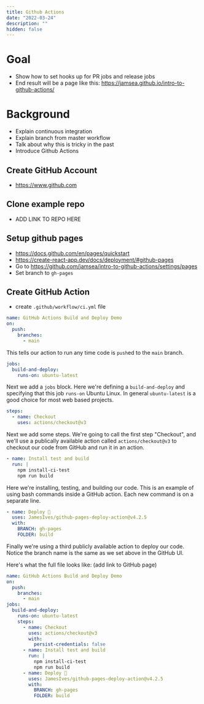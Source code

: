 ```yaml
---
title: Github Actions
date: "2022-03-24"
description: ""
hidden: false
---
```


# Goal

- Show how to set hooks up for PR jobs and release jobs
- End result will be a page like this: https://jamsea.github.io/intro-to-github-actions/

# Background

- Explain continuous integration
- Explain branch from master workflow
- Talk about why this is tricky in the past
- Introduce Github Actions

## Create GitHub Account

- https://www.github.com

## Clone example repo

- ADD LINK TO REPO HERE

## Setup github pages

- https://docs.github.com/en/pages/quickstart
- https://create-react-app.dev/docs/deployment/#github-pages
- Go to https://github.com/jamsea/intro-to-github-actions/settings/pages
- Set branch to `gh-pages`

## Create GitHub Action

- create `.github/workflow/ci.yml` file

```yml
name: GitHub Actions Build and Deploy Demo
on:
  push:
    branches:
      - main
```

This tells our action to run any time code is `push`ed to the `main` branch.

```yml
jobs:
  build-and-deploy:
    runs-on: ubuntu-latest
```

Next we add a `jobs` block. Here we're defining a `build-and-deploy` and specifying that this job `runs-on` Ubuntu Linux. In general `ubuntu-latest` is a good choice for most web based projects.

```yml
steps:
  - name: Checkout
    uses: actions/checkout@v3
```

Next we add some steps. We're going to call the first step "Checkout", and we'll use a publically available action called `actions/checkout@v3` to checkout our code from GitHub and run it in an action.

```yml
- name: Install test and build
  run: |
    npm install-ci-test
    npm run build
```

Here we're installing, testing, and building our code. This is an example of using bash commands inside a GitHub action. Each new command is on a separate line.

```yml
- name: Deploy 🚀
  uses: JamesIves/github-pages-deploy-action@v4.2.5
  with:
    BRANCH: gh-pages
    FOLDER: build
```

Finally we're using a third publicly available action to deploy our code. Notice the branch name is the same as we set above in the GitHub UI.

Here's what the full file looks like: (add link to GitHub page)

```yml
name: GitHub Actions Build and Deploy Demo
on:
  push:
    branches:
      - main
jobs:
  build-and-deploy:
    runs-on: ubuntu-latest
    steps:
      - name: Checkout
        uses: actions/checkout@v3
        with:
          persist-credentials: false
      - name: Install test and build
        run: |
          npm install-ci-test
          npm run build
      - name: Deploy 🚀
        uses: JamesIves/github-pages-deploy-action@v4.2.5
        with:
          BRANCH: gh-pages
          FOLDER: build
```
